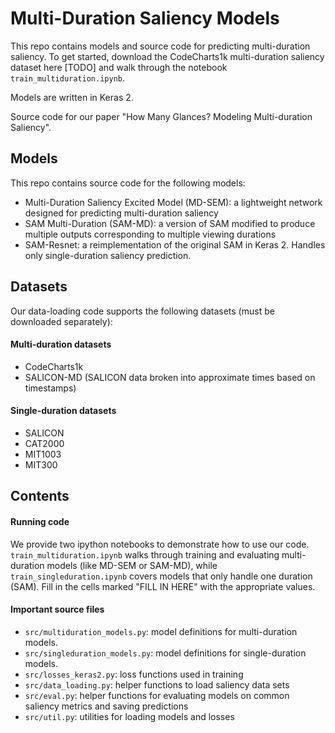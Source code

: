 # Multi-Duration Saliency Models

This repo contains models and source code for predicting multi-duration saliency. To get started, download the CodeCharts1k multi-duration saliency dataset here [TODO] and walk through the notebook `train_multiduration.ipynb`. 

Models are written in Keras 2. 

Source code for our paper "How Many Glances? Modeling Multi-duration Saliency". 

## Models

This repo contains source code for the following models: 
- Multi-Duration Saliency Excited Model (MD-SEM): a lightweight network designed for predicting multi-duration saliency
- SAM Multi-Duration (SAM-MD): a version of SAM modified to produce multiple outputs corresponding to multiple viewing durations
- SAM-Resnet: a reimplementation of the original SAM in Keras 2. Handles only single-duration saliency prediction.

## Datasets

Our data-loading code supports the following datasets (must be downloaded separately):

#### Multi-duration datasets
- CodeCharts1k
- SALICON-MD (SALICON data broken into approximate times based on timestamps)

#### Single-duration datasets
- SALICON
- CAT2000
- MIT1003
- MIT300

## Contents

#### Running code

We provide two ipython notebooks to demonstrate how to use our code. `train_multiduration.ipynb` walks through training and evaluating multi-duration models (like MD-SEM or SAM-MD), while `train_singleduration.ipynb` covers models that only handle one duration (SAM). Fill in the cells marked "FILL IN HERE" with the appropriate values. 

#### Important source files

- `src/multiduration_models.py`: model definitions for multi-duration models. 
- `src/singleduration_models.py`: model definitions for single-duration models. 
- `src/losses_keras2.py`: loss functions used in training
- `src/data_loading.py`: helper functions to load saliency data sets
- `src/eval.py`: helper functions for evaluating models on common saliency metrics and saving predictions
- `src/util.py`: utilities for loading models and losses
